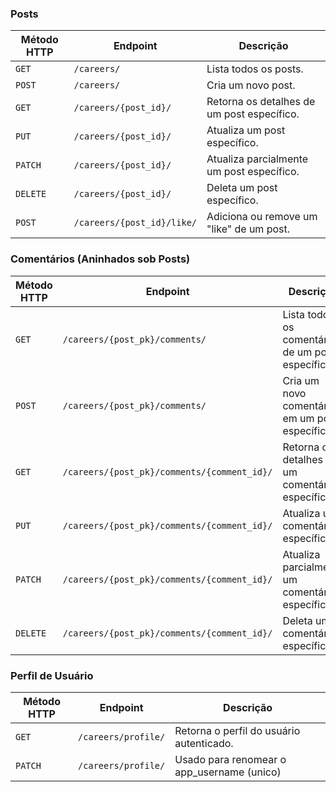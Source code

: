 ### Posts

| Método HTTP | Endpoint | Descrição |
| --- | --- | --- |
| `GET` | `/careers/` | Lista todos os posts. |
| `POST` | `/careers/` | Cria um novo post. |
| `GET` | `/careers/{post_id}/` | Retorna os detalhes de um post específico. |
| `PUT` | `/careers/{post_id}/` | Atualiza um post específico. |
| `PATCH` | `/careers/{post_id}/` | Atualiza parcialmente um post específico. |
| `DELETE` | `/careers/{post_id}/` | Deleta um post específico. |
| `POST` | `/careers/{post_id}/like/` | Adiciona ou remove um "like" de um post. |
### Comentários (Aninhados sob Posts)

| Método HTTP | Endpoint | Descrição |
| --- | --- | --- |
| `GET` | `/careers/{post_pk}/comments/` | Lista todos os comentários de um post específico. |
| `POST` | `/careers/{post_pk}/comments/` | Cria um novo comentário em um post específico. |
| `GET` | `/careers/{post_pk}/comments/{comment_id}/` | Retorna os detalhes de um comentário específico. |
| `PUT` | `/careers/{post_pk}/comments/{comment_id}/` | Atualiza um comentário específico. |
| `PATCH` | `/careers/{post_pk}/comments/{comment_id}/` | Atualiza parcialmente um comentário específico. |
| `DELETE` | `/careers/{post_pk}/comments/{comment_id}/` | Deleta um comentário específico. |
### Perfil de Usuário

| Método HTTP | Endpoint | Descrição                                  |
|-------------| --- |--------------------------------------------|
| `GET`       | `/careers/profile/` | Retorna o perfil do usuário autenticado.   |
| `PATCH`     | `/careers/profile/` | Usado para renomear o app_username (unico) |
